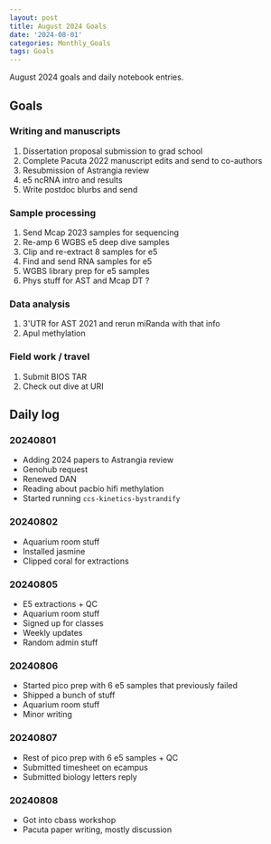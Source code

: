 ```yaml
---
layout: post
title: August 2024 Goals
date: '2024-08-01'
categories: Monthly_Goals
tags: Goals
---
```


August 2024 goals and daily notebook entries.

## Goals  

### Writing and manuscripts 

1. Dissertation proposal submission to grad school
2. Complete Pacuta 2022 manuscript edits and send to co-authors 
3. Resubmission of Astrangia review 
4. e5 ncRNA intro and results  
5. Write postdoc blurbs and send 

### Sample processing

1. Send Mcap 2023 samples for sequencing 
2. Re-amp 6 WGBS e5 deep dive samples
3. Clip and re-extract 8 samples for e5  
4. Find and send RNA samples for e5 
5. WGBS library prep for e5 samples  
6. Phys stuff for AST and Mcap DT ? 

### Data analysis

1. 3'UTR for AST 2021 and rerun miRanda with that info 
2. Apul methylation 

### Field work / travel 

1. Submit BIOS TAR 
2. Check out dive at URI

## Daily log 

### 20240801

- Adding 2024 papers to Astrangia review 
- Genohub request 
- Renewed DAN
- Reading about pacbio hifi methylation
- Started running `ccs-kinetics-bystrandify`

### 20240802

- Aquarium room stuff 
- Installed jasmine 
- Clipped coral for extractions

### 20240805

- E5 extractions + QC 
- Aquarium room stuff 
- Signed up for classes 
- Weekly updates 
- Random admin stuff 

### 20240806

- Started pico prep with 6 e5 samples that previously failed 
- Shipped a bunch of stuff 
- Aquarium room stuff 
- Minor writing 

### 20240807

- Rest of pico prep with 6 e5 samples + QC 
- Submitted timesheet on ecampus 
- Submitted biology letters reply 

### 20240808 

- Got into cbass workshop 
- Pacuta paper writing, mostly discussion